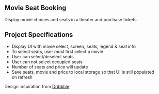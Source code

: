 ## Movie Seat Booking

Display movie choices and seats in a theater and purchase tickets

## Project Specifications

- Display UI with movie select, screen, seats, legend & seat info
- To select seats, user must first select a movie
- User can select/deselect seats
- User can not select occupied seats
- Number of seats and price will update
- Save seats, movie and price to local storage so that UI is still populated on refresh

Design inspiration from [Dribbble](https://dribbble.com/shots/3628370-Movie-Seat-Booking)
